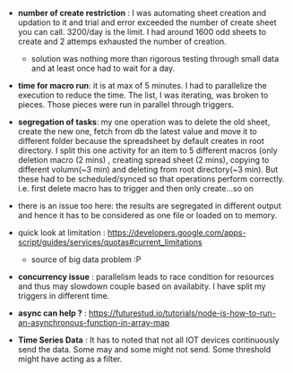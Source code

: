 * **number of create restriction** : I was automating sheet creation and updation to it and trial and error exceeded the number of create sheet you can call. 3200/day is the limit. I had around 1600 odd sheets to create and 2 attemps exhausted the number of creation.
  * solution was nothing more than rigorous testing through small data and at least once had to wait for a day.
  
* **time for macro run**: it is at max of 5 minutes. I had to parallelize the execution to reduce the time. The list, I was iterating, was broken to pieces. Those pieces were run in parallel through triggers.

* **segregation of tasks**: my one operation was to delete the old sheet, create the new one, fetch from db the latest value and move it to different folder because the spreadsheet by default creates in root directory. I split this one activity for an item to 5 different macros (only deletion macro (2 mins) , creating spread sheet (2 mins), copying to different volumn(~3 min) and deleting from root directory(~3 min). But these had to be scheduled/synced so that operations perform correctly. i.e. first delete macro has to trigger and then only create...so on
 * there is an issue too here: the results are segregated in different output and hence it has to be considered as one file or loaded on to memory.

* quick look at limitation : https://developers.google.com/apps-script/guides/services/quotas#current_limitations
  * source of big data problem :P

* **concurrency issue** : parallelism leads to race condition for resources and thus may slowdown couple based on availabity. I have split my triggers in different time.


* **async can help ?** : https://futurestud.io/tutorials/node-js-how-to-run-an-asynchronous-function-in-array-map
* **Time Series Data** : It has to noted that not all IOT devices continuously send the data. Some may and some might not send. Some threshold might have acting as a filter.
